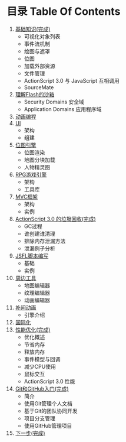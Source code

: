 # 目录 Table Of Contents

1. [基础知识(完成)](01.md)
	- 可视化对象列表
	- 事件流机制
	- 绘图与遮罩
	- 位图
	- 加载外部资源
	- 文件管理
	- ActionScript 3.0 与 JavaScript 互相调用
	- SourceMate
2. [理解Flash的沙箱](02.md)
	- Security Domains 安全域
	- Application Domains 应用程序域
3. [动画编程](03.md)
4. [UI](04.md)
	- 架构
	- 组建
5. [位图引擎](05.md)
	- 位图渲染
	- 地图分块加载
	- 人物精灵图
6. [RPG游戏引擎](06.md)
	- 架构
	- 工具库
7. [MVC框架](07.md)
	- 架构
	- 实例
8. [ActionScript 3.0 的垃圾回收(完成)](08.md)
	- GC过程
	- 谁创建谁清理
	- 排除内存泄漏方法
	- 泄漏例子分析
9. [JSFL脚本编写](09.md)
	- 基础
	- 实例
10. [周边工具](10.md)
	- 地图编辑器
	- 纹理编辑器
	- 动画编辑器
11. [补间动画](11.md)
	- 引擎介绍
12. [国际化](12.md)
13. [性能优化(完成)](13.md)
	- 优化概述
	- 节省内存
	- 释放内存
	- 事件模型与回调
	- 减少CPU使用
	- 鼠标交互
	- ActionScript 3.0 性能
14. [Git和GitHub入门(完成)](14.md)
	- 简介
	- 使用Git管理个人文档
	- 基于Git的团队协同开发
	- 项目分支管理
	- 使用GitHub管理项目
15. [下一步(完成)](15.md)